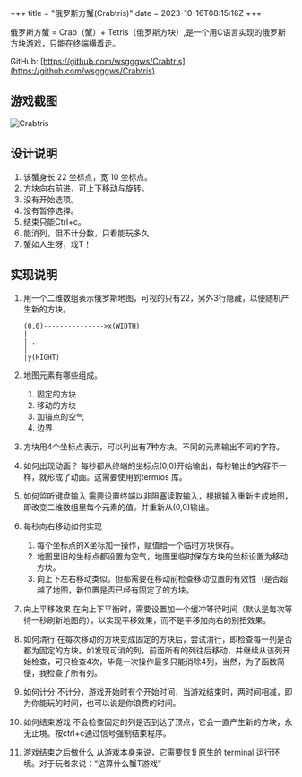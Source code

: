 +++
title = "俄罗斯方蟹(Crabtris)"
date = 2023-10-16T08:15:16Z
+++

俄罗斯方蟹 = Crab（蟹）+ Tetris（俄罗斯方块）,是一个用C语言实现的俄罗斯方块游戏，只能在终端横着走。

GitHub: [https://github.com/wsgggws/Crabtris](https://github.com/wsgggws/Crabtris)

## 游戏截图

![Crabtris](/images/Crabtris/Crabtris.png)

## 设计说明

1. 该蟹身长 22 坐标点，宽 10 坐标点。
2. 方块向右前进，可上下移动与旋转。
3. 没有开始选项。
4. 没有暂停选择。
5. 结束只能Ctrl+c。
6. 能消列，但不计分数，只看能玩多久
7. 蟹如人生呀，戏T！

## 实现说明

1. 用一个二维数组表示俄罗斯地图，可视的只有22，另外3行隐藏，以便随机产生新的方块。

   ```
   (0,0)--------------->x(WIDTH)
   |
   | .
   |
   |y(HIGHT)

   ```

2. 地图元素有哪些组成。

   1. 固定的方块
   2. 移动的方块
   3. 加锚点的空气
   4. 边界

3. 方块用4个坐标点表示，可以列出有7种方块。不同的元素输出不同的字符。

4. 如何出现动画？
   每秒都从终端的坐标点(0,0)开始输出，每秒输出的内容不一样，就形成了动画。这需要使用到termios 库。

5. 如何监听键盘输入
   需要设置终端以非阻塞读取输入，根据输入重新生成地图，即改变二维数组里每个元素的值。并重新从(0,0)输出。

6. 每秒向右移动如何实现

   1. 每个坐标点的X坐标加一操作，赋值给一个临时方块保存。
   2. 地图里旧的坐标点都设置为空气，地图里临时保存方块的坐标设置为移动方块。
   3. 向上下左右移动类似。但都需要在移动前检查移动位置的有效性（是否超越了地图，新位置是否已经有固定了的方块。

7. 向上平移效果
   在向上下平衡时，需要设置加一个缓冲等待时间（默认是每次等待一秒刷新地图的），以实现平移效果，而不是平移加向右的别扭效果。

8. 如何清行
   在每次移动的方块变成固定的方块后，尝试清行，即检查每一列是否都为固定的方块。如发现可消的列，前面所有的列往后移动，并继续从该列开始检查，可只检查4次，毕竟一次操作最多只能消除4列，当然，为了函数简便，我检查了所有列。

9. 如何计分
   不计分，游戏开始时有个开始时间，当游戏结束时，两时间相减，即为你能玩的时间，也可以说是你浪费的时间。

10. 如何结束游戏
    不会检查固定的列是否到达了顶点，它会一直产生新的方块，永无止境。按ctrl+c通过信号强制结束程序。

11. 游戏结束之后做什么
    从游戏本身来说，它需要恢复原生的 terminal 运行环境。对于玩者来说：“这算什么蟹T游戏”
